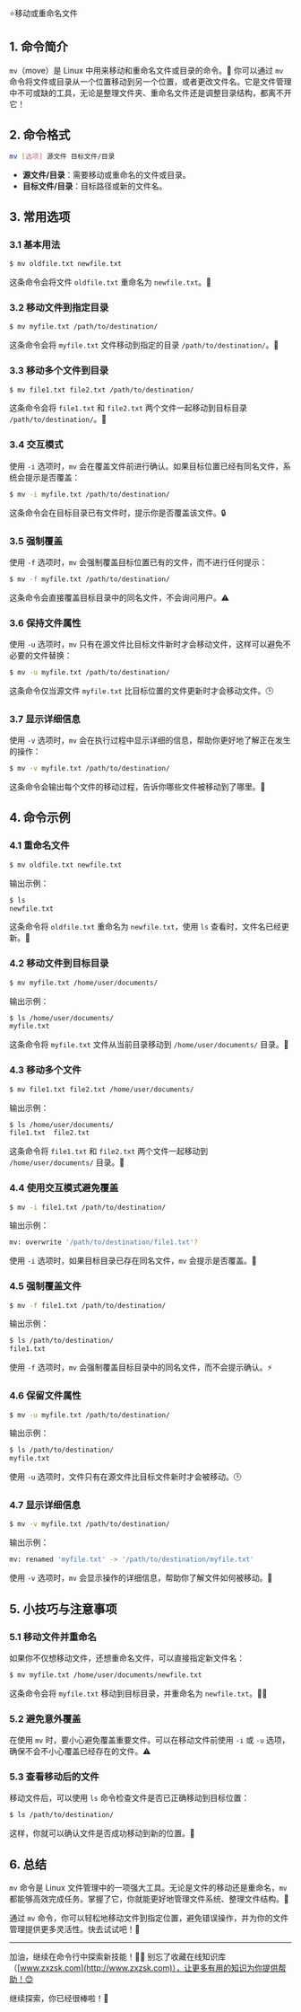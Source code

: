 ⭐移动或重命名文件

## 1. 命令简介

`mv`（move）是 Linux 中用来移动和重命名文件或目录的命令。📂 你可以通过 `mv` 命令将文件或目录从一个位置移动到另一个位置，或者更改文件名。它是文件管理中不可或缺的工具，无论是整理文件夹、重命名文件还是调整目录结构，都离不开它！

## 2. 命令格式

```bash
mv [选项] 源文件 目标文件/目录
```

- **源文件/目录**：需要移动或重命名的文件或目录。
- **目标文件/目录**：目标路径或新的文件名。

## 3. 常用选项

### 3.1 **基本用法**

```bash
$ mv oldfile.txt newfile.txt
```

这条命令会将文件 `oldfile.txt` 重命名为 `newfile.txt`。📝

### 3.2 **移动文件到指定目录**

```bash
$ mv myfile.txt /path/to/destination/
```

这条命令会将 `myfile.txt` 文件移动到指定的目录 `/path/to/destination/`。📂

### 3.3 **移动多个文件到目录**

```bash
$ mv file1.txt file2.txt /path/to/destination/
```

这条命令会将 `file1.txt` 和 `file2.txt` 两个文件一起移动到目标目录 `/path/to/destination/`。📁

### 3.4 **交互模式**

使用 `-i` 选项时，`mv` 会在覆盖文件前进行确认。如果目标位置已经有同名文件，系统会提示是否覆盖：

```bash
$ mv -i myfile.txt /path/to/destination/
```

这条命令会在目标目录已有文件时，提示你是否覆盖该文件。🔒

### 3.5 **强制覆盖**

使用 `-f` 选项时，`mv` 会强制覆盖目标位置已有的文件，而不进行任何提示：

```bash
$ mv -f myfile.txt /path/to/destination/
```

这条命令会直接覆盖目标目录中的同名文件，不会询问用户。⚠️

### 3.6 **保持文件属性**

使用 `-u` 选项时，`mv` 只有在源文件比目标文件新时才会移动文件，这样可以避免不必要的文件替换：

```bash
$ mv -u myfile.txt /path/to/destination/
```

这条命令仅当源文件 `myfile.txt` 比目标位置的文件更新时才会移动文件。🕒

### 3.7 **显示详细信息**

使用 `-v` 选项时，`mv` 会在执行过程中显示详细的信息，帮助你更好地了解正在发生的操作：

```bash
$ mv -v myfile.txt /path/to/destination/
```

这条命令会输出每个文件的移动过程，告诉你哪些文件被移动到了哪里。📣

## 4. 命令示例

### 4.1 **重命名文件**

```bash
$ mv oldfile.txt newfile.txt
```

输出示例：

```bash
$ ls
newfile.txt
```

这条命令将 `oldfile.txt` 重命名为 `newfile.txt`，使用 `ls` 查看时，文件名已经更新。🎉

### 4.2 **移动文件到目标目录**

```bash
$ mv myfile.txt /home/user/documents/
```

输出示例：

```bash
$ ls /home/user/documents/
myfile.txt
```

这条命令将 `myfile.txt` 文件从当前目录移动到 `/home/user/documents/` 目录。📂

### 4.3 **移动多个文件**

```bash
$ mv file1.txt file2.txt /home/user/documents/
```

输出示例：

```bash
$ ls /home/user/documents/
file1.txt  file2.txt
```

这条命令将 `file1.txt` 和 `file2.txt` 两个文件一起移动到 `/home/user/documents/` 目录。📁

### 4.4 **使用交互模式避免覆盖**

```bash
$ mv -i file1.txt /path/to/destination/
```

输出示例：

```bash
mv: overwrite '/path/to/destination/file1.txt'? 
```

使用 `-i` 选项时，如果目标目录已存在同名文件，`mv` 会提示是否覆盖。👀

### 4.5 **强制覆盖文件**

```bash
$ mv -f file1.txt /path/to/destination/
```

输出示例：

```bash
$ ls /path/to/destination/
file1.txt
```

使用 `-f` 选项时，`mv` 会强制覆盖目标目录中的同名文件，而不会提示确认。⚡

### 4.6 **保留文件属性**

```bash
$ mv -u myfile.txt /path/to/destination/
```

输出示例：

```bash
$ ls /path/to/destination/
myfile.txt
```

使用 `-u` 选项时，文件只有在源文件比目标文件新时才会被移动。🕒

### 4.7 **显示详细信息**

```bash
$ mv -v myfile.txt /path/to/destination/
```

输出示例：

```bash
mv: renamed 'myfile.txt' -> '/path/to/destination/myfile.txt'
```

使用 `-v` 选项时，`mv` 会显示操作的详细信息，帮助你了解文件如何被移动。📣

## 5. 小技巧与注意事项

### 5.1 **移动文件并重命名**

如果你不仅想移动文件，还想重命名文件，可以直接指定新文件名：

```bash
$ mv myfile.txt /home/user/documents/newfile.txt
```

这条命令会将 `myfile.txt` 移动到目标目录，并重命名为 `newfile.txt`。📂🔄

### 5.2 **避免意外覆盖**

在使用 `mv` 时，要小心避免覆盖重要文件。可以在移动文件前使用 `-i` 或 `-u` 选项，确保不会不小心覆盖已经存在的文件。⚠️

### 5.3 **查看移动后的文件**

移动文件后，可以使用 `ls` 命令检查文件是否已正确移动到目标位置：

```bash
$ ls /path/to/destination/
```

这样，你就可以确认文件是否成功移动到新的位置。🎯

## 6. 总结

`mv` 命令是 Linux 文件管理中的一项强大工具。无论是文件的移动还是重命名，`mv` 都能够高效完成任务。掌握了它，你就能更好地管理文件系统、整理文件结构。📝

通过 `mv` 命令，你可以轻松地移动文件到指定位置，避免错误操作，并为你的文件管理提供更多灵活性。快去试试吧！🚀

---

加油，继续在命令行中探索新技能！💪🏻 别忘了收藏在线知识库（[www.zxzsk.com](http://www.zxzsk.com)），让更多有用的知识为你提供帮助！😊

继续探索，你已经很棒啦！🌟